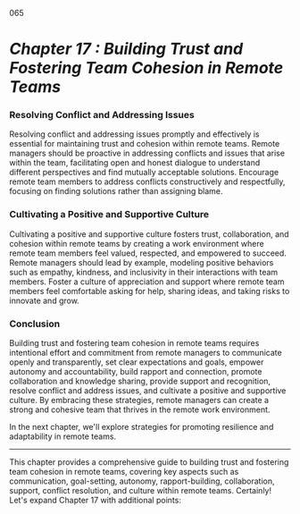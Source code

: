 065


# ***Chapter 17 : Building Trust and Fostering Team Cohesion in Remote Teams***


### **Resolving Conflict and Addressing Issues**

Resolving conflict and addressing issues promptly and effectively is essential for maintaining trust and cohesion within remote teams. Remote managers should be proactive in addressing conflicts and issues that arise within the team, facilitating open and honest dialogue to understand different perspectives and find mutually acceptable solutions. Encourage remote team members to address conflicts constructively and respectfully, focusing on finding solutions rather than assigning blame.

### **Cultivating a Positive and Supportive Culture**

Cultivating a positive and supportive culture fosters trust, collaboration, and cohesion within remote teams by creating a work environment where remote team members feel valued, respected, and empowered to succeed. Remote managers should lead by example, modeling positive behaviors such as empathy, kindness, and inclusivity in their interactions with team members. Foster a culture of appreciation and support where remote team members feel comfortable asking for help, sharing ideas, and taking risks to innovate and grow.

### **Conclusion**

Building trust and fostering team cohesion in remote teams requires intentional effort and commitment from remote managers to communicate openly and transparently, set clear expectations and goals, empower autonomy and accountability, build rapport and connection, promote collaboration and knowledge sharing, provide support and recognition, resolve conflict and address issues, and cultivate a positive and supportive culture. By embracing these strategies, remote managers can create a strong and cohesive team that thrives in the remote work environment.

In the next chapter, we'll explore strategies for promoting resilience and adaptability in remote teams.

---

This chapter provides a comprehensive guide to building trust and fostering team cohesion in remote teams, covering key aspects such as communication, goal-setting, autonomy, rapport-building, collaboration, support, conflict resolution, and culture within remote teams.
Certainly! Let's expand Chapter 17 with additional points:

